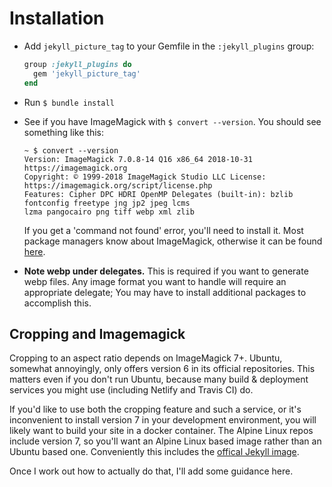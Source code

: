 ---
---

# Installation

- Add `jekyll_picture_tag` to your Gemfile in the `:jekyll_plugins` group:

  ```ruby
  group :jekyll_plugins do
    gem 'jekyll_picture_tag'
  end
  ```

- Run `$ bundle install`

- See if you have ImageMagick with `$ convert --version`. You should see something like this:

  ```
  ~ $ convert --version
  Version: ImageMagick 7.0.8-14 Q16 x86_64 2018-10-31 https://imagemagick.org
  Copyright: © 1999-2018 ImageMagick Studio LLC License: https://imagemagick.org/script/license.php
  Features: Cipher DPC HDRI OpenMP Delegates (built-in): bzlib fontconfig freetype jng jp2 jpeg lcms
  lzma pangocairo png tiff webp xml zlib
  ```

  If you get a 'command not found' error, you'll need to install it. Most package managers know about
  ImageMagick, otherwise it can be found [here](https://imagemagick.org/script/download.php).

- **Note webp under delegates.** This is required if you want to generate webp files. Any image format
  you want to handle will require an appropriate delegate; You may have to install additional packages
  to accomplish this.

## Cropping and Imagemagick

Cropping to an aspect ratio depends on ImageMagick 7+. Ubuntu, somewhat annoyingly, only offers
version 6 in its official repositories. This matters even if you don't run Ubuntu, because many
build & deployment services you might use (including Netlify and Travis CI) do.

If you'd like to use both the cropping feature and such a service, or it's inconvenient to install
version 7 in your development environment, you will likely want to build your site in a docker
container. The Alpine Linux repos include version 7, so you'll want an Alpine Linux based image
rather than an Ubuntu based one. Conveniently this includes the [offical Jekyll
image](https://hub.docker.com/r/jekyll/jekyll).

Once I work out how to actually do that, I'll add some guidance here.
